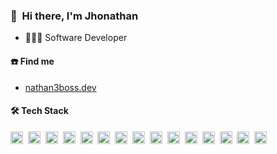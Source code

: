 ### 👋 &nbsp;Hi there, I'm Jhonathan

- 🧑🏻‍💻 Software Developer

#### ☎️ Find me

- [nathan3boss.dev](https://nathan3boss.dev/en)


#### 🛠 Tech Stack

<code><img height="20" src="https://api.iconify.design/catppuccin:typescript.svg"></code>&nbsp;
<code><img height="20" src="https://api.iconify.design/catppuccin:rust.svg"></code>&nbsp;
<code><img height="20" src="https://api.iconify.design/catppuccin:javascript.svg"></code>&nbsp;
<code><img height="20" src="https://api.iconify.design/catppuccin:sass.svg"></code>&nbsp;
<code><img height="20" src="https://api.iconify.design/catppuccin:vue.svg"></code>&nbsp;
<code><img height="20" src="https://api.iconify.design/catppuccin:vite.svg"></code>&nbsp;
<code><img height="20" src="https://api.iconify.design/catppuccin:graphql.svg"></code>&nbsp;
<code><img height="20" src="https://api.iconify.design/catppuccin:next.svg"></code>&nbsp;
<code><img height="20" src="https://api.iconify.design/catppuccin:storybook.svg"></code>&nbsp;
<code><img height="20" src="https://api.iconify.design/catppuccin:stencil.svg"></code>&nbsp;
<code><img height="20" src="https://api.iconify.design/catppuccin:nest.svg"></code>&nbsp;
<code><img height="20" src="https://api.iconify.design/catppuccin:vitest.svg"></code>&nbsp;
<code><img height="20" src="https://api.iconify.design/catppuccin:pnpm.svg"></code>&nbsp;
<code><img height="20" src="https://api.iconify.design/catppuccin:docker.svg"></code>&nbsp;
<code><img height="20" src="https://api.iconify.design/catppuccin:typescript-react.svg"></code>&nbsp;


